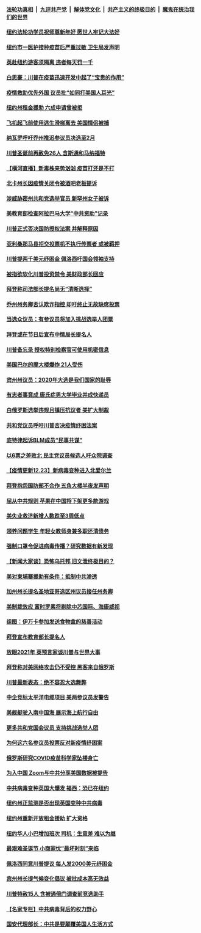 ####  [法轮功真相](../../../../basic/blob/master/README.md?t=12241702) &nbsp;|&nbsp; [九评共产党](../../../../9ping.md/blob/master/README.md?t=12241702) &nbsp;|&nbsp; [解体党文化](../../../../jtdwh.md/blob/master/README.md?t=12241702)  &nbsp;|&nbsp; [共产主义的终极目的](../../../../gczydzjmd.md/blob/master/README.md?t=12241702) &nbsp;|&nbsp; [魔鬼在统治我们的世界](../../../../mgztzwmdsj.md/blob/master/README.md?t=12241702) 

#### [纽约法轮功学员祝师尊新年好 愿世人牢记大法好](../pages/nsc412/n12641451.md?t=12241702) 

#### [纽约市一医护接种疫苗后严重过敏 卫生局发声明](../pages/nsc412/n12641923.md?t=12241702) 

#### [英赴纽约游客须隔离  违者每天罚一千](../pages/nsc412/n12641984.md?t=12241702) 

#### [白思豪：川普在疫苗迅速开发中起了“宝贵的作用”](../pages/nsc412/n12641230.md?t=12241702) 

#### [疫情救助优先外国  议员批“如同打美国人耳光”](../pages/nsc412/n12642017.md?t=12241702) 

#### [纽约州租金援助 六成申请曾被拒](../pages/nsc412/n12641981.md?t=12241702) 

#### [飞机起飞前使用逃生滑梯离去 美国情侣被捕](../pages/nsc412/n12641812.md?t=12241702) 

#### [纳瓦罗呼吁乔州推迟参议员决选至2月](../pages/nsc412/n12641753.md?t=12241702) 

#### [川普圣诞前再赦免26人 含斯通和马纳福特](../pages/nsc412/n12641329.md?t=12241702) 

#### [【横河直播】新毒株来势汹汹 疫苗打还是不打](../pages/nsc412/n12641590.md?t=12241702) 

#### [北卡州长因疫情关闭令被酒吧老板提诉](../pages/nsc412/n12641368.md?t=12241702) 

#### [涉威胁密州共和党选举官员 新罕州女子被诉](../pages/nsc412/n12641466.md?t=12241702) 

#### [美教育部检查阿拉巴马大学“中共资助”记录](../pages/nsc412/n12641305.md?t=12241702) 

#### [川普正式否决国防授权法案 并解释原因](../pages/nsc412/n12641317.md?t=12241702) 

#### [亚利桑那马县拒交投票机不执行传票者 或被羁押](../pages/nsc412/n12641293.md?t=12241702) 

#### [川普提两千美元纾困金 佩洛西吁国会领袖支持](../pages/nsc412/n12641294.md?t=12241702) 

#### [被指欲软化川普投资禁令 美财政部长回应](../pages/nsc412/n12641353.md?t=12241702) 

#### [拜登称司法部长提名尚无“清晰选择”](../pages/nsc412/n12641190.md?t=12241702) 

#### [乔州州务卿否认欺诈指控 却吁终止无故缺席投票](../pages/nsc412/n12641168.md?t=12241702) 

#### [当选众议员：有参议员将加入挑战选举人团票](../pages/nsc412/n12640862.md?t=12241702) 

#### [拜登或在节日后宣布中情局长提名人](../pages/nsc412/n12641134.md?t=12241702) 

#### [川普备忘录 授权特别检察官可使用机密信息](../pages/nsc412/n12641037.md?t=12241702) 

#### [美国巴尔的摩大楼爆炸 21人受伤](../pages/nsc412/n12641001.md?t=12241702) 

#### [宾州州议员：2020年大选是我们国家的耻辱](../pages/nsc412/n12640927.md?t=12241702) 

#### [有志者事竟成 唐氏症男大学毕业并成快递员](../pages/nsc412/n12640444.md?t=12241702) 

#### [白俄罗斯选举违规且镇压抗议者 美扩大制裁](../pages/nsc412/n12640995.md?t=12241702) 

#### [共和党议员呼吁川普否决疫情纾困法案](../pages/nsc412/n12640957.md?t=12241702) 

#### [底特律起诉BLM成员“民事共谋”](../pages/nsc412/n12640831.md?t=12241702) 

#### [以6票之差败北 民主党议员候选人吁众院调查](../pages/nsc412/n12640775.md?t=12241702) 

#### [【疫情更新12.23】新病毒变种进入北爱尔兰](../pages/nsc412/n12640367.md?t=12241702) 

#### [拜登抱怨国防部不合作 五角大楼半夜发声明](../pages/nsc412/n12640816.md?t=12241702) 

#### [屈从中共规则 苹果在中国将下架更多款游戏](../pages/nsc412/n12640767.md?t=12241702) 

#### [美失业救济新增人数跌至3周低点](../pages/nsc412/n12640617.md?t=12241702) 

#### [领养问题学生 年轻女教师身兼多职还清债务](../pages/nsc412/n12639797.md?t=12241702) 

#### [强制口罩令促进病毒传播？研究数据有新发现](../pages/nsc412/n12640677.md?t=12241702) 

#### [【新闻大家谈】恐怖乌托邦 旧文泄终极目的？](../pages/nsc412/n12640761.md?t=12241702) 

#### [美对柬埔寨援助有条件：抵制中共渗透](../pages/nsc412/n12640721.md?t=12241702) 

#### [加州州长提名圣地亚哥选区州议员接任州务卿](../pages/nsc412/n12639696.md?t=12241702) 

#### [美制裁效应 富时罗素将剔除中芯国际、海康威视](../pages/nsc412/n12640312.md?t=12241702) 

#### [组图：伊万卡参加发送食物盒的慈善活动](../pages/nsc412/n12640005.md?t=12241702) 

#### [拜登宣布教育部长提名人](../pages/nsc412/n12640459.md?t=12241702) 

#### [放眼2021年 英预言家谈川普与世界大事](../pages/nsc412/n12639978.md?t=12241702) 

#### [拜登称对美网络攻击仍不受控 黑客来自俄罗斯](../pages/nsc412/n12640192.md?t=12241702) 

#### [川普最新表态：绝不容忍大选舞弊](../pages/nsc412/n12640094.md?t=12241702) 

#### [中企竞标太平洋电缆项目 美两参议员发警告](../pages/nsc412/n12639867.md?t=12241702) 

#### [美舰艇驶入南中国海 展示海上航行自由](../pages/nsc412/n12639742.md?t=12241702) 

#### [更多共和党国会议员 支持挑战选举人团](../pages/nsc412/n12639698.md?t=12241702) 

#### [为何这六名参议员投票反对新疫情纾困案](../pages/nsc412/n12639405.md?t=12241702) 

#### [俄罗斯研究COVID疫苗科学家坠楼身亡](../pages/nsc412/n12639371.md?t=12241702) 

#### [为入中国 Zoom与中共分享美国数据被提告](../pages/nsc412/n12639327.md?t=12241702) 

#### [中共病毒变种英国大爆发  福西：恐已在纽约](../pages/nsc412/n12639552.md?t=12241702) 

#### [纽约州正监测是否出现英国变种中共病毒](../pages/nsc412/n12639377.md?t=12241702) 

#### [纽约州重新开放租金援助 扩大资格](../pages/nsc412/n12639471.md?t=12241702) 

#### [纽约华人小巴增加班次  司机：生意差  难以为继](../pages/nsc412/n12639555.md?t=12241702) 

#### [最艰难圣诞节  小商家忧“最坏时刻”来临](../pages/nsc412/n12639354.md?t=12241702) 

#### [佩洛西同意川普提议 每人发2000美元纾困金](../pages/nsc412/n12639428.md?t=12241702) 

#### [宾州州长提气候变化倡议 被批成本高无效益](../pages/nsc412/n12639392.md?t=12241702) 

#### [川普特赦15人 含被通俄门调查前竞选助手](../pages/nsc412/n12639177.md?t=12241702) 

#### [【名家专栏】中共病毒背后的权力野心](../pages/nsc412/n12638246.md?t=12241702) 

#### [国安代理部长：中共是要颠覆美国人生活方式](../pages/nsc412/n12639068.md?t=12241702) 

